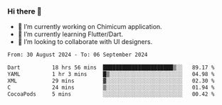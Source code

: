 ### Hi there 👋

<!--
**devcat37/devcat37** is a ✨ _special_ ✨ repository because its `README.md` (this file) appears on your GitHub profile.-->


- 🔭 I’m currently working on Chimicum application.
- 🌱 I’m currently learning Flutter/Dart.
- 👯 I’m looking to collaborate with UI designers.
<!-- - 🤔 I’m looking for help with ... -->

<!--START_SECTION:waka-->

```txt
From: 30 August 2024 - To: 06 September 2024

Dart          18 hrs 56 mins  ██████████████████████▒░░   89.17 %
YAML          1 hr 3 mins     █▒░░░░░░░░░░░░░░░░░░░░░░░   04.98 %
XML           29 mins         ▓░░░░░░░░░░░░░░░░░░░░░░░░   02.30 %
C             24 mins         ▒░░░░░░░░░░░░░░░░░░░░░░░░   01.94 %
CocoaPods     5 mins          ░░░░░░░░░░░░░░░░░░░░░░░░░   00.42 %
```

<!--END_SECTION:waka-->
